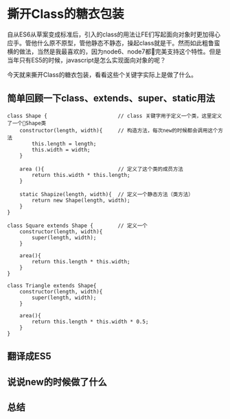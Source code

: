 # 撕开Class的糖衣包装

自从ES6从草案变成标准后，引入的class的用法让FE们写起面向对象时更加得心应手。管他什么原不原型，管他静态不静态，操起class就是干。然而如此粗鲁蛮横的做法，当然是我最喜欢的，因为node6、node7都完美支持这个特性。但是当年只有ES5的时候，javascript是怎么实现面向对象的呢？

今天就来撕开Class的糖衣包装，看看这些个关键字实际上是做了什么。

## 简单回顾一下class、extends、super、static用法
```
class Shape {                       // class 关键字用于定义一个类，这里定义了一个Shape类
    constructor(length, width){     // 构造方法，每次new的时候都会调用这个方法
        this.length = length;
        this.width = width;
    }

    area (){                        // 定义了这个类的成员方法
        return this.width * this.length;
    }

    static Shapize(length, width){  // 定义一个静态方法（类方法）
        return new Shape(length, width);
    }
}

class Square extends Shape {        // 定义一个
    constructor(length, width){
        super(length, width);
    }

    area(){
        return this.length * this.width;
    }
}

class Triangle extends Shape{
    constructor(length, width){
        super(length, width);
    }

    area(){
        return this.length * this.width * 0.5;
    }
}
```


## 翻译成ES5

## 说说new的时候做了什么

## 总结